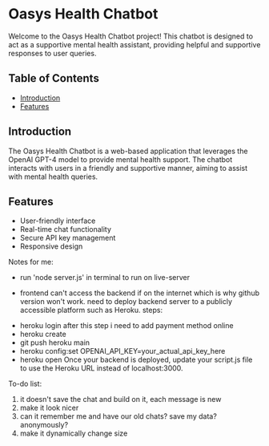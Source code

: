 # Oasys Health Chatbot

Welcome to the Oasys Health Chatbot project! This chatbot is designed to act as a supportive mental health assistant, providing helpful and supportive responses to user queries.

## Table of Contents

- [Introduction](#introduction)
- [Features](#features)

## Introduction

The Oasys Health Chatbot is a web-based application that leverages the OpenAI GPT-4 model to provide mental health support. The chatbot interacts with users in a friendly and supportive manner, aiming to assist with mental health queries.

## Features

- User-friendly interface
- Real-time chat functionality
- Secure API key management
- Responsive design

Notes for me:

- run 'node server.js' in terminal to run on live-server

- frontend can't access the backend if on the internet which is why github version won't work. need to deploy backend server to a publicly accessible platform such as Heroku. steps:
+ heroku login
    after this step i need to add payment method online
+ heroku create
+ git push heroku main
+ heroku config:set OPENAI_API_KEY=your_actual_api_key_here
+ heroku open
Once your backend is deployed, update your script.js file to use the Heroku URL instead of localhost:3000.



To-do list:

1. it doesn't save the chat and build on it, each message is new
1. make it look nicer
2. can it remember me and have our old chats? save my data? anonymously?
3. make it dynamically change size